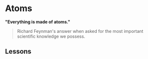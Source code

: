 # Atoms
**"Everything is made of atoms."**
> Richard Feynman's answer when asked for the most important scientific knowledge we possess.

## Lessons
